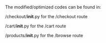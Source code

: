 The modified/optimized codes can be found in: 

/checkout/__init__.py for the /checkout route

/cart/__init__.py for the /cart route

/products/__init__.py for the /browse route
